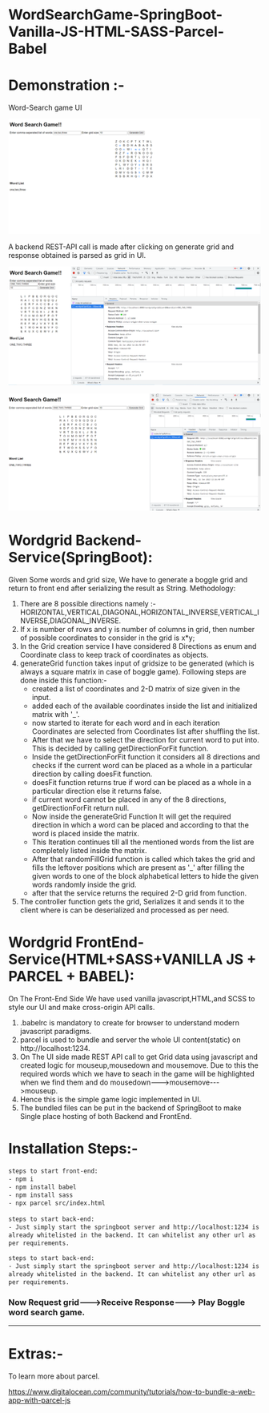 # WordSearchGame-SpringBoot-Vanilla-JS-HTML-SASS-Parcel-Babel

# Demonstration :-
Word-Search game UI

![word search game UI](https://github.com/Lucifer7355/WordSearchGame-SpringBoot-Vanilla-JS-HTML-SASS-Parcel-Babel/blob/main/demonstration_picture/Screenshot%20(268).png)

A backend REST-API call is made after clicking on generate grid and response obtained is parsed as grid in UI.

![A backend REST-API call is made after clicking on generate grid and response obtained is parsed as grid in UI.](https://github.com/Lucifer7355/WordSearchGame-SpringBoot-Vanilla-JS-HTML-SASS-Parcel-Babel/blob/main/demonstration_picture/Screenshot%20(270).png)

![A backend REST-API call is made after clicking on generate grid and response obtained is parsed as grid in UI.](https://github.com/Lucifer7355/WordSearchGame-SpringBoot-Vanilla-JS-HTML-SASS-Parcel-Babel/blob/main/demonstration_picture/Screenshot%20(269).png)
# Wordgrid Backend-Service(SpringBoot):
 
Given Some words and grid size, We have to generate a boggle grid and return to front end after serializing the result as String.
Methodology:
1. There are 8 possible directions namely :-  HORIZONTAL,VERTICAL,DIAGONAL,HORIZONTAL_INVERSE,VERTICAL_INVERSE,DIAGONAL_INVERSE.
2. If x is number of rows and y is number of columns in grid, then number of possible coordinates to consider in the grid is x*y;
3. In the Grid creation service I have considered 8 Directions as enum and Coordinate class to keep track of coordinates as objects.
4. generateGrid function takes input of gridsize to be generated (which is always a square matrix in case of boggle game).
   Following steps are done inside this function:-
   * created a list of coordinates and 2-D matrix of size given in the input.
   * added each of the available coordinates inside the list and initialized matrix with '_'.
   * now started to iterate for each word and in each iteration Coordinates are selected from Coordinates list after shuffling the list.
   * After that we have to select the direction for current word to put into. This is decided by calling getDirectionForFit function.
   * Inside the getDirectionForFit function it considers all 8 directions and checks if the current word can be placed as a whole in a particular direction by calling doesFit function.
   * doesFit function returns true if word can be placed as a whole in a particular direction else it returns false.
   * if current word cannot be placed in any of the 8 directions, getDirectionForFit return null.
   * Now inside the generateGrid Function It will get the required direction in which a word can be placed and according to that the word is placed inside the matrix.
   * This Iteration continues till all the mentioned words from the list are completely listed inside the matrix.
   * After that randomFillGrid function is called which takes the grid and fills the leftover positions which are present as '_' after filling the given words to one of the block alphabetical letters to hide the given words randomly inside the grid.
   * after that the service returns the required 2-D grid from function.
5. The controller function gets the grid, Serializes it and sends it to the client where is can be deserialized and processed as per need.

# Wordgrid FrontEnd-Service(HTML+SASS+VANILLA JS + PARCEL + BABEL):

On The Front-End Side We have used vanilla javascript,HTML,and SCSS to style our UI and make cross-origin API calls.
1. .babelrc is mandatory to create for browser to understand modern javascript paradigms.
2. parcel is used to bundle and server the whole UI content(static) on http://localhost:1234.
3. On The UI side made REST API call to get Grid data using javascript and created logic for mouseup,mousedown and mousemove. Due to this the required words which we have to seach in the game 
   will be highlighted when we find them and do mousedown--->mousemove--->mouseup.
4. Hence this is the simple game logic implemented in UI.
5. The bundled files can be put in the backend of SpringBoot to make Single place hosting of both Backend and FrontEnd.

# Installation Steps:-

```
steps to start front-end:
- npm i
- npm install babel
- npm install sass
- npx parcel src/index.html

steps to start back-end:
- Just simply start the springboot server and http://localhost:1234 is already whitelisted in the backend. It can whitelist any other url as per requirements.
```
```
steps to start back-end:
- Just simply start the springboot server and http://localhost:1234 is already whitelisted in the backend. It can whitelist any other url as per requirements.
```

### Now Request grid--->Receive Response---> Play Boggle word search game.

---

# Extras:-

To learn more about parcel.

https://www.digitalocean.com/community/tutorials/how-to-bundle-a-web-app-with-parcel-js

